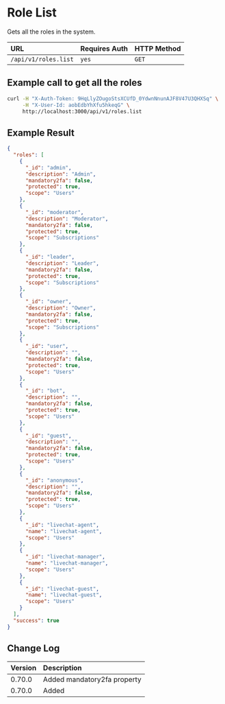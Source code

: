 # Role List

Gets all the roles in the system.

| URL | Requires Auth | HTTP Method |
| :--- | :--- | :--- |
| `/api/v1/roles.list` | `yes` | `GET` |

## Example call to get all the roles

```bash
curl -H "X-Auth-Token: 9HqLlyZOugoStsXCUfD_0YdwnNnunAJF8V47U3QHXSq" \
     -H "X-User-Id: aobEdbYhXfu5hkeqG" \
     http://localhost:3000/api/v1/roles.list
```

## Example Result

```json
{
  "roles": [
    {
      "_id": "admin",
      "description": "Admin",
      "mandatory2fa": false,
      "protected": true,
      "scope": "Users"
    },
    {
      "_id": "moderator",
      "description": "Moderator",
      "mandatory2fa": false,
      "protected": true,
      "scope": "Subscriptions"
    },
    {
      "_id": "leader",
      "description": "Leader",
      "mandatory2fa": false,
      "protected": true,
      "scope": "Subscriptions"
    },
    {
      "_id": "owner",
      "description": "Owner",
      "mandatory2fa": false,
      "protected": true,
      "scope": "Subscriptions"
    },
    {
      "_id": "user",
      "description": "",
      "mandatory2fa": false,
      "protected": true,
      "scope": "Users"
    },
    {
      "_id": "bot",
      "description": "",
      "mandatory2fa": false,
      "protected": true,
      "scope": "Users"
    },
    {
      "_id": "guest",
      "description": "",
      "mandatory2fa": false,
      "protected": true,
      "scope": "Users"
    },
    {
      "_id": "anonymous",
      "description": "",
      "mandatory2fa": false,
      "protected": true,
      "scope": "Users"
    },
    {
      "_id": "livechat-agent",
      "name": "livechat-agent",
      "scope": "Users"
    },
    {
      "_id": "livechat-manager",
      "name": "livechat-manager",
      "scope": "Users"
    },
    {
      "_id": "livechat-guest",
      "name": "livechat-guest",
      "scope": "Users"
    }
  ],
  "success": true
}
```

## Change Log

| Version | Description |
| :--- | :--- |
| 0.70.0 | Added mandatory2fa property |
| 0.70.0 | Added |
